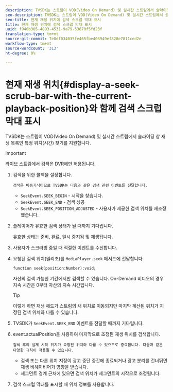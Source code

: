 ```yaml
---
description: TVSDK는 스트림이 VOD(Video On Demand) 및 실시간 스트림에서 슬라이딩 창 재생 목록인 특정 위치(시간) 찾기를 지원합니다.
seo-description: TVSDK는 스트림이 VOD(Video On Demand) 및 실시간 스트림에서 슬라이딩 창 재생 목록인 특정 위치(시간) 찾기를 지원합니다.
seo-title: 현재 재생 위치에 검색 스크럽 막대 표시
title: 현재 재생 위치에 검색 스크럽 막대 표시
uuid: f940b305-4893-4531-9a79-53670f5fd23f
translation-type: tm+mt
source-git-commit: 7e8df034035fe465fbe403949ef828e7811ced2e
workflow-type: tm+mt
source-wordcount: '313'
ht-degree: 0%

---
```



# 현재 재생 위치{#display-a-seek-scrub-bar-with-the-current-playback-position}와 함께 검색 스크럽 막대 표시

TVSDK는 스트림이 VOD(Video On Demand) 및 실시간 스트림에서 슬라이딩 창 재생 목록인 특정 위치(시간) 찾기를 지원합니다.

>[!IMPORTANT]
>
>라이브 스트림에서 검색은 DVR에만 허용됩니다.

1. 검색을 위한 콜백을 설정합니다.

       검색은 비동기식이므로 TVSDK는 다음과 같은 검색 관련 이벤트를 전달합니다.
   
   * `SeekEvent.SEEK_BEGIN` - 시작을 찾습니다.
   * `SeekEvent.SEEK_END` - 검색 성공
   * `SeekEvent.SEEK_POSITION_ADJUSTED` - 사용자가 제공한 검색 위치를 재조정했습니다.

1. 플레이어가 유효한 검색 상태가 될 때까지 기다립니다.

   유효한 상태는 준비, 완료, 일시 중지됨 및 재생됩니다.

1. 사용자가 스크러빙 중일 때 적절한 이벤트를 수신합니다.
1. 요청된 검색 위치(밀리초)를 `MediaPlayer.seek` 메서드에 전달합니다.

   ```
   function seek(position:Number):void;
   ```

   자산의 검색 가능한 기간에서만 검색할 수 있습니다. On-Demand 비디오의 경우 지속 시간은 0부터 자산의 지속 시간입니다.

   >[!TIP]
   >
   >이렇게 하면 재생 헤드가 스트림의 새 위치로 이동되지만 마지막 계산된 위치가 지정된 검색 위치와 다를 수 있습니다.

1. TVSDK가 `SeekEvent.SEEK_END` 이벤트를 전달할 때까지 기다립니다.
1. event.actualPosition을 사용하여 마지막으로 조정된 재생 위치를 검색합니다.

       검색 후의 실제 시작 위치가 요청된 위치와 다를 수 있으므로 중요합니다. 다음과 같은 다양한 규칙이 적용될 수 있습니다.
   
   * 검색 또는 다른 위치 지정이 광고 중단 중간에 종료되거나 광고 분리를 건너뛰면 재생 비헤이비어가 영향을 받습니다.
   * 세그먼트 경계 근처에 있으면 검색 위치가 세그먼트의 시작으로 조정됩니다.

1. 검색 스크럽 막대를 표시할 때 위치 정보를 사용합니다.
